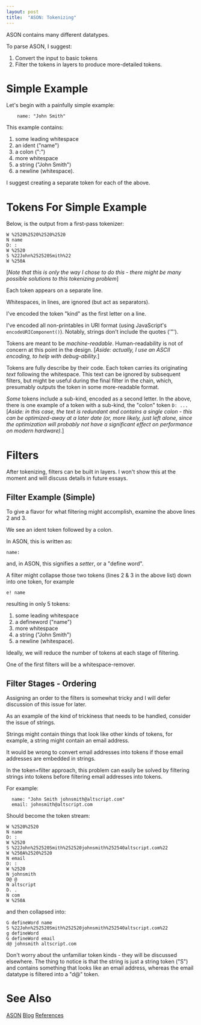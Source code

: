 ```yaml
---
layout: post
title:  "ASON: Tokenizing"
---
```

ASON contains many different datatypes.

To parse ASON, I suggest:
1. Convert the input to basic tokens
2. Filter the tokens in layers to produce more-detailed tokens.

# Simple Example
Let's begin with a painfully simple example:
```
    name: "John Smith"
```

This example contains:
1. some leading whitespace
2. an ident ("name")
3. a colon (":")
4. more whitespace
5. a string ("John Smith")
6. a newline (whitespace).

I suggest creating a separate token for each of the above.

# Tokens For Simple Example
Below, is the output from a first-pass tokenizer:
```
W %2520%2520%2520%2520
N name
D: :
W %2520
S %22John%252520Smith%22
W %250A
```

[_Note that this is only the way I chose to do this - there might be many possible solutions to this tokenizing problem_]

Each token appears on a separate line.

Whitespaces, in lines, are ignored (but act as separators).

I've encoded the token "kind" as the first letter on a line.

I've encoded all non-printables in URI format (using JavaScript's `encodeURIComponent()`). Notably, strings don't include the quotes ('"').

Tokens are meant to be _machine-readable_. Human-readability is not of concern at this point in the design. [_Aside: actually, I use an ASCII encoding, to help with debug-ability._]

Tokens are fully describe by their code. Each token carries its originating _text_ following the whitespace. This text can be ignored by subsequent filters, but might be useful during the final filter in the chain, which, presumably outputs the token in some more-readable format.

_Some_ tokens include a sub-kind, encoded as a second letter. In the above, there is one example of a token with a sub-kind, the "colon" token `D: ...` [_Aside: in this case, the text is redundant and contains a single colon - this can be optimized-away at a later date (or, more likely, just left alone, since the optimization will probably not have a significant effect on performance on modern hardware)._]

# Filters

After tokenizing, filters can be built in layers. I won't show this at the moment and will discuss details in future essays.

## Filter Example (Simple)
To give a flavor for what filtering might accomplish, examine the above lines 2 and 3.  

We see an ident token followed by a colon.

In ASON, this is written as:
```
name:
```
and, in ASON, this signifies a _setter_, or a "define word".

A filter might collapse those two tokens (lines 2 & 3 in the above list) down into one token, for example
```
e! name
```
resulting in only 5 tokens:
1. some leading whitespace
2. a defineword ("name")
3. more whitespace
4. a string ("John Smith")
5. a newline (whitespace).

Ideally, we will reduce the number of tokens at each stage of filtering.

One of the first filters will be a whitespace-remover.

## Filter Stages - Ordering

Assigning an order to the filters is somewhat tricky and I will defer discussion of this issue for later.

As an example of the kind of trickiness that needs to be handled, consider the issue of strings.

Strings might contain things that look like other kinds of tokens, for example, a string might contain an email address.

It would be wrong to convert email addresses into tokens if those email addresses are embedded in strings.

In the token+filter approach, this problem can easily be solved by filtering strings into tokens before filtering email addresses into tokens.

For example:
```
  name: "John Smith johnsmith@altscript.com"
  email: johnsmith@altscript.com
```
Should become the token stream:
```
W %2520%2520
N name
D: :
W %2520
S %22John%252520Smith%252520johnsmith%252540altscript.com%22
W %250A%2520%2520
N email
D: :
W %2520
N johnsmith
D@ @
N altscript
D. .
N com
W %250A
```

and then collapsed into:
```
G defineWord name
S %22John%252520Smith%252520johnsmith%252540altscript.com%22
g defineWord
G defineWord email
d@ johnsmith altscript.com
```
Don't worry about the unfamiliar token kinds - they will be discussed elsewhere. The thing to notice is that the string is just a string token ("S") and contains something that looks like an email address, whereas the email datatype is filtered into a "d@" token.

# See Also

[ASON](https://altscript.com)
[Blog](https://guitarvydas.github.io)
[References](https://guitarvydas.github.io/2021/01/14/References.html)

<script src="https://utteranc.es/client.js" 
        repo="guitarvydas/guitarvydas.github.io" 
        issue-term="pathname" 
        theme="github-light" 
        crossorigin="anonymous" 
        async> 
</script> 
